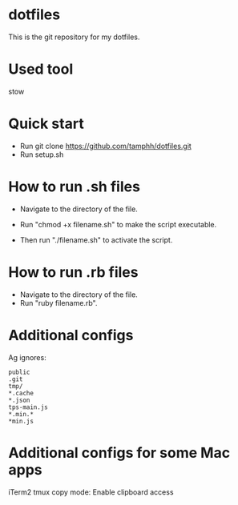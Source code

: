 # dotfiles
This is the git repository for my dotfiles.

# Used tool
stow

# Quick start
- Run git clone https://github.com/tamphh/dotfiles.git
- Run setup.sh

# How to run .sh files
- Navigate to the directory of the file. 

- Run "chmod +x filename.sh" to make the script executable. 

- Then run "./filename.sh" to activate the script.

# How to run .rb files
- Navigate to the directory of the file. 
- Run "ruby filename.rb".

# Additional configs
Ag ignores:
  ```node_modules
  public
  .git
  tmp/
  *.cache
  *.json
  tps-main.js
  *.min.*
  *min.js
  ```
# Additional configs for some Mac apps
iTerm2 tmux copy mode: Enable clipboard access 
